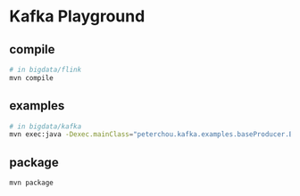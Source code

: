 # Kafka Playground

## compile

``` bash
# in bigdata/flink
mvn compile
```


## examples

``` bash
# in bigdata/kafka
mvn exec:java -Dexec.mainClass="peterchou.kafka.examples.baseProducer.BaseProducer"
```

## package

``` bash
mvn package
```
